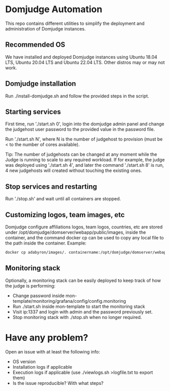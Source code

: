 
# Domjudge Automation
This repo contains different utilities to simplify the deployment and administration of Domjudge instances.

## Recommended OS

We have installed and deployed Domjudge instances using Ubuntu 18.04 LTS, Ubuntu 20.04 LTS and Ubuntu 22.04 LTS. Other distros may or may not work. 

## Domjudge installation

Run ./install-domjudge.sh and follow the provided steps in the script.

## Starting services

First time, run './start.sh 0', login into the domjudge admin panel and change the judgehost user password to the provided value in the password file.

Run './start.sh N', where N is the number of judgehost to provision (must be < to the number of cores available).

Tip: The number of judgehosts can be changed at any moment while the Judge is running to scale to any required workload. If for example, the judge was deployed using './start.sh 4', and later the command './start.sh 8' is run, 4 new judgehosts will created without touching the existing ones.

## Stop services and restarting

Run './stop.sh' and wait until all containers are stopped. 

## Customizing logos, team images, etc

Domjudge configure affiliations logos, team logos, countries, etc are stored under /opt/domjudge/domserver/webapp/public/images, inside the container, and the command docker cp can be used to copy any local file to the path inside the container. Example:

```bash
docker cp adabyron/images/. containername:/opt/domjudge/domserver/webapp/public/images/

```

## Monitoring stack
Optionally, a monitoring stack can be easily deployed to keep track of how the judge is performing:

* Change password inside mon-template/monitoring/grafana/config/config.monitoring
* Run ./start.sh inside mon-template to start the monitoring stack
* Visit ip:1337 and login with admin and the password previously set.
* Stop monitoring stack with ./stop.sh when no longer required.

# Have any problem?

Open an issue with at least the following info:
- OS version
- Installation logs if applicable
- Execution logs if applicable (use ./viewlogs.sh >logfile.txt to export them)
- Is the issue reproducible? With what steps?
